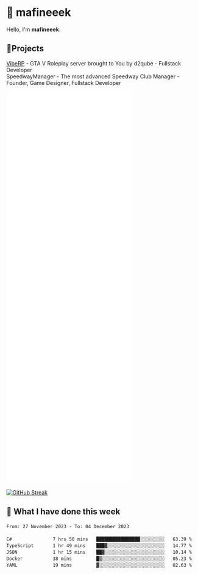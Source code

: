 # 👋 mafineeek
Hello, I'm **mafineeek**.

## 📝Projects

[VibeRP](https://v-rp.pl) - GTA V Roleplay server brought to You by d2qube - Fullstack Developer<br/>
SpeedwayManager - The most advanced Speedway Club Manager - Founder, Game Designer, Fullstack Developer


![](./github-metrics.svg)

[![GitHub Streak](https://streak-stats.demolab.com/?user=mafineeek)](https://git.io/streak-stats)

## 📰 What I have done this week
<!--START_SECTION:waka-->

```txt
From: 27 November 2023 - To: 04 December 2023

C#               7 hrs 50 mins   ████████████████░░░░░░░░░   63.39 %
TypeScript       1 hr 49 mins    ███▓░░░░░░░░░░░░░░░░░░░░░   14.77 %
JSON             1 hr 15 mins    ██▓░░░░░░░░░░░░░░░░░░░░░░   10.14 %
Docker           38 mins         █▒░░░░░░░░░░░░░░░░░░░░░░░   05.23 %
YAML             19 mins         ▓░░░░░░░░░░░░░░░░░░░░░░░░   02.63 %
```

<!--END_SECTION:waka-->
